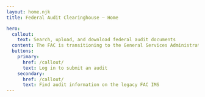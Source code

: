 ```yaml
---
layout: home.njk
title: Federal Audit Clearinghouse — Home

hero:
  callout:
    text: Search, upload, and download federal audit documents
  content: The FAC is transitioning to the General Services Administration to help the public  in oversight, transparency and assessment of Federal award audit requirements. Only audits from 2021 will be searchable on this site until we migrate systems, so please use the <a href="https://facides.census.gov/Account/Login.aspx">legacy FAC IMS</a> to search older records.
  buttons:
    primary:
      href: /callout/
      text: Log in to submit an audit
    secondary:
      href: /callout/
      text: Find audit information on the legacy FAC IMS
---
```

